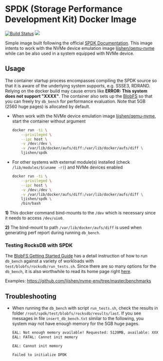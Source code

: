 # SPDK (Storage Performance Development Kit) Docker Image

[![Build Status](https://travis-ci.org/ljishen/nvme-env.svg?branch=master)](https://travis-ci.org/ljishen/nvme-env)
[![](https://images.microbadger.com/badges/image/ljishen/spdk.svg)](http://microbadger.com/images/ljishen/spdk)

Simple image built following the official [SPDK Documentation](https://github.com/spdk/spdk). This image intents to work with the NVMe device emulation image [ljishen/qemu-nvme](https://github.com/ljishen/nvme-env/tree/master/docker/qemu-nvme) while can be also used in a system equipped with NVMe device.


## Usage

The container startup process encompasses compiling the SPDK source so that it is aware of the underlying system supports, e.g. SSSE3, RDRAND. Relying on the docker build may cause errors like **ERROR: This system does not support "XXXX"**. The container also sets up the [BlobFS](http://www.spdk.io/doc/blobfs.html) so that you can freely try `db_bench` for performance evaluation. Note that 5GB (2560 huge pages) is allocated by default.

* When work with the NVMe device emulation image [ljishen/qemu-nvme](https://github.com/ljishen/nvme-env/tree/master/docker/qemu-nvme), start the container without argument
  ```bash
  docker run -ti \
      --privileged \
      --ipc host \
      -v /dev:/dev \
      -v /var/lib/docker/aufs/diff:/var/lib/docker/aufs/diff \
      ljishen/spdk
  ```

* For other systems with external module(s) installed (check `/lib/modules/$(uname -r)`) and NVMe devices enabled
  ```bash
  docker run -ti \
      --privileged \
      --ipc host \
      -v /dev:/dev \
      -v /var/lib/docker/aufs/diff:/var/lib/docker/aufs/diff \
      ljishen/spdk \
      /bin/bash
  ```

**1)** This docker command bind-mounts to the `/dev` which is necessary since it needs to access `/dev/uio0`.
<!---
Here is the error message if we don't bind-mounts to /dev

```bash
EAL: Cannot open /dev/uio0: No such file or directory
EAL: Requested device 0000:00:04.0 cannot be used
mkfs.c:  77:spdk_mkfs_run: *ERROR*: bdev Nvme0n1 not found
```
-->

**2)** The bind-mount to path `/var/lib/docker/aufs/diff` is used when generating perf report during running `db_bench`.
<!---
Here is the error message if we don't bind-mounts to /var/lib/docker/aufs/diff

```bash
Generating perf report for insert test phase...Failed to open /var/lib/docker/aufs/diff/d82991ccac9a6a30672470d40fdd864a8147ee4dc2e9bbef27057c05315c5775/lib/x86_64-linux-gnu/ld-2.23.so, continuing without symbols
Failed to open /var/lib/docker/aufs/diff/4f877e8daca1d319bec46bfc85dea20d9fa25182ffc8345479a70b84aea0d2eb/root/rocksdb/db_bench, continuing without symbols
Failed to open /var/lib/docker/aufs/diff/d82991ccac9a6a30672470d40fdd864a8147ee4dc2e9bbef27057c05315c5775/lib/x86_64-linux-gnu/libpthread-2.23.so, continuing without symbols
Failed to open /var/lib/docker/aufs/diff/d82991ccac9a6a30672470d40fdd864a8147ee4dc2e9bbef27057c05315c5775/lib/x86_64-linux-gnu/libc-2.23.so, continuing without symbols
Failed to open /var/lib/docker/aufs/diff/72db9e97d30e822bb272b33655f06878fa53f7acd8852cd187c9f39306130f2f/usr/lib/x86_64-linux-gnu/libstdc++.so.6.0.21, continuing without symbols
Failed to open /var/lib/docker/aufs/diff/d82991ccac9a6a30672470d40fdd864a8147ee4dc2e9bbef27057c05315c5775/lib/x86_64-linux-gnu/libm-2.23.so, continuing without symbols
done.
```
-->

### Testing RocksDB with SPDK

The [BlobFS Getting Started Guide](http://www.spdk.io/doc/blobfs.html) has a detail instruction of how to run `db_bench` against a variety of workloads with `test/blobfs/rocksdb/run_tests.sh`. Since there are so many options for the `db_bench`, it is also worthwhile to read its home page right [here](https://github.com/facebook/rocksdb/wiki/Benchmarking-tools#db_bench).

Examples: https://github.com/ljishen/nvme-env/tree/master/benchmarks


## Troubleshooting

* When running the `db_bench` with script `run_tests.sh`, check the results in folder `/root/spdk/test/blobfs/rocksdb/results/last`. If you see messages in file `insert_db_bench.txt` similar to the following, you system may not have enough memory for the 5GB huge pages.
  ```bash
  EAL: Not enough memory available! Requested: 5120MB, available: XXXXMB
  EAL: FATAL: Cannot init memory

  EAL: Cannot init memory

  Failed to initialize DPDK
  ```
